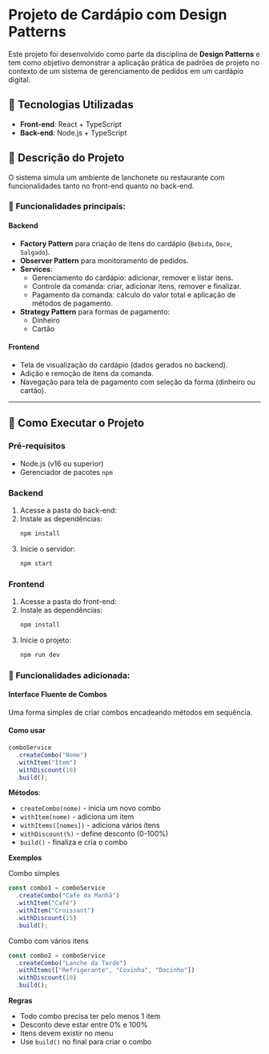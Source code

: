 # Projeto de Cardápio com Design Patterns

Este projeto foi desenvolvido como parte da disciplina de **Design Patterns** e tem como objetivo demonstrar a aplicação prática de padrões de projeto no contexto de um sistema de gerenciamento de pedidos em um cardápio digital.

## 🧩 Tecnologias Utilizadas

- **Front-end**: React + TypeScript
- **Back-end**: Node.js + TypeScript

## 🎯 Descrição do Projeto

O sistema simula um ambiente de lanchonete ou restaurante com funcionalidades tanto no front-end quanto no back-end.

### 🔧 Funcionalidades principais:

#### Backend
- **Factory Pattern** para criação de itens do cardápio (`Bebida`, `Doce`, `Salgado`).
- **Observer Pattern** para monitoramento de pedidos.
- **Services**:
  - Gerenciamento do cardápio: adicionar, remover e listar itens.
  - Controle da comanda: criar, adicionar itens, remover e finalizar.
  - Pagamento da comanda: cálculo do valor total e aplicação de métodos de pagamento.
- **Strategy Pattern** para formas de pagamento:
  - Dinheiro
  - Cartão

#### Frontend
- Tela de visualização do cardápio (dados gerados no backend).
- Adição e remoção de itens da comanda.
- Navegação para tela de pagamento com seleção da forma (dinheiro ou cartão).

---

## 🚀 Como Executar o Projeto

### Pré-requisitos

- Node.js (v16 ou superior)
- Gerenciador de pacotes `npm`

### Backend

1. Acesse a pasta do back-end:
2. Instale as dependências:
   ```bash
   npm install
   ```
3. Inicie o servidor:
    ```bash
   npm start
   ```

### Frontend

1. Acesse a pasta do front-end:
2. Instale as dependências:
   ```bash
   npm install
   ```
3. Inicie o projeto:
    ```bash
   npm run dev
   ```

### 🔧 Funcionalidades adicionada:

#### Interface Fluente de Combos

Uma forma simples de criar combos encadeando métodos em sequência.

#### Como usar

```typescript
comboService
  .createCombo("Nome")
  .withItem("Item")
  .withDiscount(10)
  .build();
```

**Métodos**:

- `createCombo(nome)` - inicia um novo combo
- `withItem(nome)` - adiciona um item
- `withItems([nomes])` - adiciona vários itens
- `withDiscount(%)` - define desconto (0-100%)
- `build()` - finaliza e cria o combo

**Exemplos**

Combo simples
```typescript
const combo1 = comboService
  .createCombo("Café da Manhã")
  .withItem("Café")
  .withItem("Croissant")
  .withDiscount(15)
  .build();
```

Combo com vários itens
```typescript
const combo2 = comboService
  .createCombo("Lanche da Tarde")
  .withItems(["Refrigerante", "Coxinha", "Docinho"])
  .withDiscount(10)
  .build();
```

**Regras**

- Todo combo precisa ter pelo menos 1 item
- Desconto deve estar entre 0% e 100%
- Itens devem existir no menu
- Use `build()` no final para criar o combo
